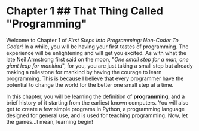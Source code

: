 # Chapter 1 ## That Thing Called "Programming"

Welcome to Chapter 1 of *First Steps Into Programming: Non-Coder To Coder*! In a while, you will be having your first tastes of programming. The experience will be enlightening and will get you excited. As with what the late Neil Armstrong first said on the moon, "*One small step for a man, one giant leap for mankind*", for you, you are just taking a small step but already making a milestone for mankind by having the courage to learn programming. This is because I believe that every programmer have the potential to change the world for the better one small step at a time.    
    
In this chapter, you will be learning the definition of **programming**, and a brief history of it starting from the earliest known computers. You will also get to create a few simple programs in Python, a programming language designed for general use, and is used for teaching programming. Now, let the games...I mean, learning begin!
